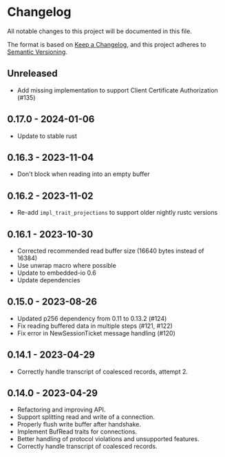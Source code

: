 # Changelog

All notable changes to this project will be documented in this file.

The format is based on [Keep a Changelog](https://keepachangelog.com/en/1.0.0/),
and this project adheres to [Semantic Versioning](https://semver.org/spec/v2.0.0.html).

## Unreleased

- Add missing implementation to support Client Certificate Authorization (#135)

## 0.17.0 - 2024-01-06

- Update to stable rust

## 0.16.3 - 2023-11-04

- Don't block when reading into an empty buffer

## 0.16.2 - 2023-11-02

- Re-add `impl_trait_projections` to support older nightly rustc versions

## 0.16.1 - 2023-10-30

- Corrected recommended read buffer size (16640 bytes instead of 16384)
- Use unwrap macro where possible
- Update to embedded-io 0.6
- Update dependencies

## 0.15.0 - 2023-08-26

- Updated p256 dependency from 0.11 to 0.13.2 (#124)
- Fix reading buffered data in multiple steps (#121, #122)
- Fix error in NewSessionTicket message handling (#120)

## 0.14.1 - 2023-04-29

- Correctly handle transcript of coalesced records, attempt 2.

## 0.14.0 - 2023-04-29

- Refactoring and improving API.
- Support splitting read and write of a connection.
- Properly flush write buffer after handshake.
- Implement BufRead traits for connections.
- Better handling of protocol violations and unsupported features.
- Correctly handle transcript of coalesced records.
